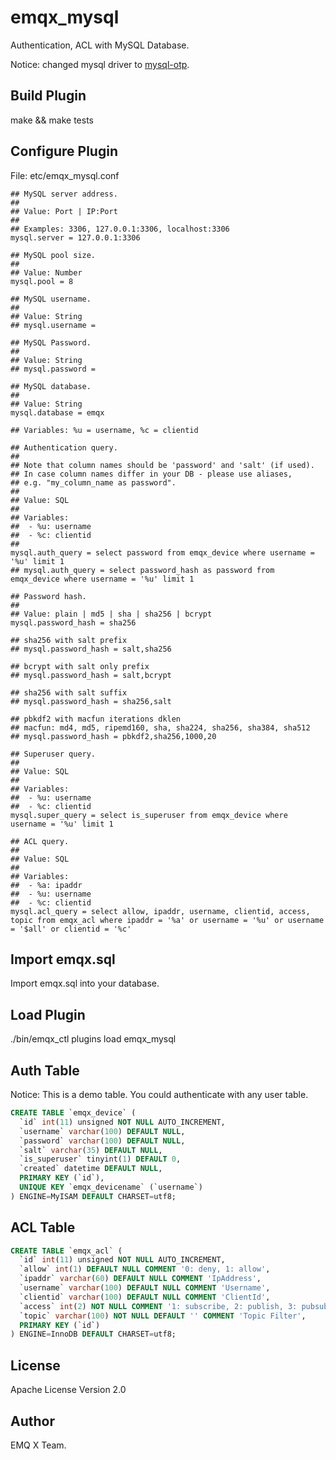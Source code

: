
emqx_mysql
===============

Authentication, ACL with MySQL Database.

Notice: changed mysql driver to [mysql-otp](https://github.com/mysql-otp/mysql-otp).

Build Plugin
-------------

make && make tests

Configure Plugin
----------------

File: etc/emqx_mysql.conf

```
## MySQL server address.
##
## Value: Port | IP:Port
##
## Examples: 3306, 127.0.0.1:3306, localhost:3306
mysql.server = 127.0.0.1:3306

## MySQL pool size.
##
## Value: Number
mysql.pool = 8

## MySQL username.
##
## Value: String
## mysql.username =

## MySQL Password.
##
## Value: String
## mysql.password =

## MySQL database.
##
## Value: String
mysql.database = emqx

## Variables: %u = username, %c = clientid

## Authentication query.
##
## Note that column names should be 'password' and 'salt' (if used).
## In case column names differ in your DB - please use aliases,
## e.g. "my_column_name as password".
##
## Value: SQL
##
## Variables:
##  - %u: username
##  - %c: clientid
##
mysql.auth_query = select password from emqx_device where username = '%u' limit 1
## mysql.auth_query = select password_hash as password from emqx_device where username = '%u' limit 1

## Password hash.
##
## Value: plain | md5 | sha | sha256 | bcrypt
mysql.password_hash = sha256

## sha256 with salt prefix
## mysql.password_hash = salt,sha256

## bcrypt with salt only prefix
## mysql.password_hash = salt,bcrypt

## sha256 with salt suffix
## mysql.password_hash = sha256,salt

## pbkdf2 with macfun iterations dklen
## macfun: md4, md5, ripemd160, sha, sha224, sha256, sha384, sha512
## mysql.password_hash = pbkdf2,sha256,1000,20

## Superuser query.
##
## Value: SQL
##
## Variables:
##  - %u: username
##  - %c: clientid
mysql.super_query = select is_superuser from emqx_device where username = '%u' limit 1

## ACL query.
##
## Value: SQL
##
## Variables:
##  - %a: ipaddr
##  - %u: username
##  - %c: clientid
mysql.acl_query = select allow, ipaddr, username, clientid, access, topic from emqx_acl where ipaddr = '%a' or username = '%u' or username = '$all' or clientid = '%c'

```

Import emqx.sql
---------------

Import emqx.sql into your database.

Load Plugin
-----------

./bin/emqx_ctl plugins load emqx_mysql

Auth Table
----------

Notice: This is a demo table. You could authenticate with any user table.

```sql
CREATE TABLE `emqx_device` (
  `id` int(11) unsigned NOT NULL AUTO_INCREMENT,
  `username` varchar(100) DEFAULT NULL,
  `password` varchar(100) DEFAULT NULL,
  `salt` varchar(35) DEFAULT NULL,
  `is_superuser` tinyint(1) DEFAULT 0,
  `created` datetime DEFAULT NULL,
  PRIMARY KEY (`id`),
  UNIQUE KEY `emqx_devicename` (`username`)
) ENGINE=MyISAM DEFAULT CHARSET=utf8;
```

ACL Table
----------

```sql
CREATE TABLE `emqx_acl` (
  `id` int(11) unsigned NOT NULL AUTO_INCREMENT,
  `allow` int(1) DEFAULT NULL COMMENT '0: deny, 1: allow',
  `ipaddr` varchar(60) DEFAULT NULL COMMENT 'IpAddress',
  `username` varchar(100) DEFAULT NULL COMMENT 'Username',
  `clientid` varchar(100) DEFAULT NULL COMMENT 'ClientId',
  `access` int(2) NOT NULL COMMENT '1: subscribe, 2: publish, 3: pubsub',
  `topic` varchar(100) NOT NULL DEFAULT '' COMMENT 'Topic Filter',
  PRIMARY KEY (`id`)
) ENGINE=InnoDB DEFAULT CHARSET=utf8;
```

License
-------

Apache License Version 2.0

Author
------

EMQ X Team.
